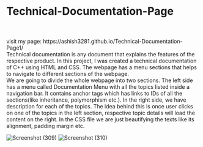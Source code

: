 # Technical-Documentation-Page
<br>
<br>
visit my page:  https://ashish3281.github.io/Technical-Documentation-Page1/
<br>
Technical documentation is any document that explains the features of the respective product. In this project, I was created a technical documentation of C++ using HTML and CSS. The webpage has a menu sections that helps to navigate to different sections of the webpage.
<br>
 We are going to divide the whole webpage into two sections. The left side has a menu called Documentation Menu with all the topics listed inside a navigation bar. It contains anchor tags which has links to IDs of all the sections(like inheritance, polymorphism etc.). In the right side, we have description for each of the topics. The idea behind this is once user clicks on one of the topics in the left section, respective topic details will load the content on the right. In the CSS file we are just beautifying the texts like its alignment, padding margin etc.

![Screenshot (309)](https://user-images.githubusercontent.com/92047366/180605463-97486235-819b-4ed2-bb45-725f1e3a9fb4.png)
![Screenshot (310)](https://user-images.githubusercontent.com/92047366/180605500-2f0b3d28-cc60-4a91-a2b2-efedefdc1ad6.png)

